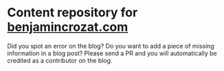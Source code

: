 # Content repository for [benjamincrozat.com](https://benjamincrozat.com)

Did you spot an error on the blog? Do you want to add a piece of missing information in a blog post? Please send a PR and you will automatically be credited as a contributor on the blog.
